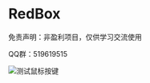 # RedBox
免责声明：非盈利项目，仅供学习交流使用

QQ群：519619515

![测试鼠标按键](https://github.com/1C1T/RedBox/assets/142925722/b48ac4a5-ccf1-4b93-8795-2f14b960e98d)

